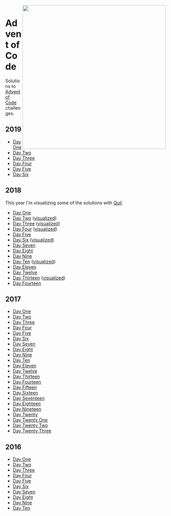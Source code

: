 <img src="doc/img/santa.jpg" align="right" width="450" />

# Advent of Code

Solutions to [Advent of Code](https://adventofcode.com) challenges.

## 2019

- [Day One](src/advent_of_code/2019/1.clj)
- [Day Two](src/advent_of_code/2019/2.clj)
- [Day Three](src/advent_of_code/2019/3.clj)
- [Day Four](src/advent_of_code/2019/4.clj)
- [Day Five](src/advent_of_code/2019/5.clj)
- [Day Six](src/advent_of_code/2019/6.clj)

## 2018

This year I'm visualizing some of the solutions with [Quil](http://quil.info).

- [Day One](src/advent_of_code/2018/1.clj)
- [Day Two](src/advent_of_code/2018/2.clj) ([visualized](https://youtu.be/Y_UuASYf6bM))
- [Day Three](src/advent_of_code/2018/3.clj) ([visualized](doc/img/2018/3.png))
- [Day Four](src/advent_of_code/2018/4.clj) ([visualized](https://youtu.be/9OfLNCWM_yA))
- [Day Five](src/advent_of_code/2018/5.clj)
- [Day Six](src/advent_of_code/2018/6.clj) ([visualized](doc/img/2018/6.png))
- [Day Seven](src/advent_of_code/2018/7.clj)
- [Day Eight](src/advent_of_code/2018/8.clj)
- [Day Nine](src/advent_of_code/2018/9.clj)
- [Day Ten](src/advent_of_code/2018/10.clj) ([visualized](https://youtu.be/4YtCXEalgTw))
- [Day Eleven](src/advent_of_code/2018/11.clj)
- [Day Twelve](src/advent_of_code/2018/12.clj)
- [Day Thirteen](src/advent_of_code/2018/13.clj) ([visualized](https://youtu.be/hnDNNvy8gww))
- [Day Fourteen](src/advent_of_code/2018/14.clj)

## 2017

- [Day One](src/advent_of_code/2017/1.clj)
- [Day Two](src/advent_of_code/2017/2.clj)
- [Day Three](src/advent_of_code/2017/3.clj)
- [Day Four](src/advent_of_code/2017/4.clj)
- [Day Five](src/advent_of_code/2017/5.clj)
- [Day Six](src/advent_of_code/2017/6.clj)
- [Day Seven](src/advent_of_code/2017/7.clj)
- [Day Eight](src/advent_of_code/2017/8.clj)
- [Day Nine](src/advent_of_code/2017/9.clj)
- [Day Ten](src/advent_of_code/2017/10.clj)
- [Day Eleven](src/advent_of_code/2017/11.clj)
- [Day Twelve](src/advent_of_code/2017/12.clj)
- [Day Thirteen](src/advent_of_code/2017/13.clj)
- [Day Fourteen](src/advent_of_code/2017/14.clj)
- [Day Fifteen](src/advent_of_code/2017/15.clj)
- [Day Sixteen](src/advent_of_code/2017/16.clj)
- [Day Seventeen](src/advent_of_code/2017/17.clj)
- [Day Eighteen](src/advent_of_code/2017/18.clj)
- [Day Nineteen](src/advent_of_code/2017/19.clj)
- [Day Twenty](src/advent_of_code/2017/20.clj)
- [Day Twenty One](src/advent_of_code/2017/21.clj)
- [Day Twenty Two](src/advent_of_code/2017/22.clj)
- [Day Twenty Three](src/advent_of_code/2017/23.clj)

## 2016

- [Day One](src/advent_of_code/2016/1.clj)
- [Day Two](src/advent_of_code/2016/2.clj)
- [Day Three](src/advent_of_code/2016/3.clj)
- [Day Four](src/advent_of_code/2016/4.clj)
- [Day Five](src/advent_of_code/2016/5.clj)
- [Day Six](src/advent_of_code/2016/6.clj)
- [Day Seven](src/advent_of_code/2016/7.clj)
- [Day Eight](src/advent_of_code/2016/8.clj)
- [Day Nine](src/advent_of_code/2016/9.clj)
- [Day Ten](src/advent_of_code/2016/10.clj)

